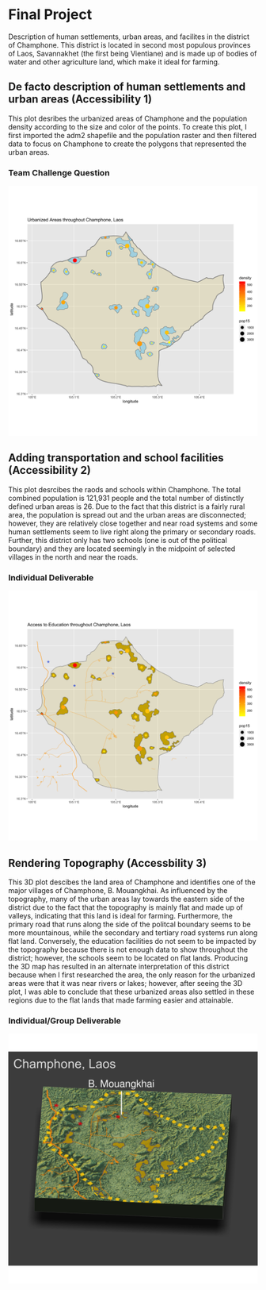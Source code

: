 # Final Project 
Description of human settlements, urban areas, and facilites in the district of Champhone. This district is located in second most populous provinces of Laos, Savannakhet (the first being Vientiane) and is made up of bodies of water and other agriculture land, which make it ideal for farming. 

## De facto description of human settlements and urban areas (Accessibility 1)
This plot desribes the urbanized areas of Champhone and the population density according to the size and color of the points. To create this plot, I first imported the adm2 shapefile and the population raster and then filtered data to focus on Champhone to create the polygons that represented the urban areas. 
### Team Challenge Question
![plot1](ch2.png)

## Adding transportation and school facilities (Accessibility 2)
This plot desrcibes the raods and schools within Champhone. The total combined population is 121,931 people and the total number of distinctly defined urban areas is 26. Due to the fact that this district is a fairly rural area, the population is spread out and the urban areas are disconnected; however, they are relatively close together and near road systems and some human settlements seem to live right along the primary or secondary roads. Further, this district only has two schools (one is out of the political boundary) and they are located seemingly in the midpoint of selected villages in the north and near the roads.  
### Individual Deliverable
![plot2](ch_road_edu.png)

## Rendering Topography (Accessbility 3)
This 3D plot descibes the land area of Champhone and identifies one of the major villages of Champhone, B. Mouangkhai. As influenced by the topography, many of the urban areas lay towards the eastern side of the district due to the fact that the topography is mainly flat and made up of valleys, indicating that this land is ideal for farming. Furthermore, the primary road that runs along the side of the politcal boundary seems to be more mountainous, while the secondary and tertiary road systems run along flat land. Conversely, the education facilities do not seem to be impacted by the topography because there is not enough data to show throughout the district; however, the schools seem to be located on flat lands. Producing the 3D map has resulted in an alternate interpretation of this district because when I first researched the area, the only reason for the urbanized areas were that it was near rivers or lakes; however, after seeing the 3D plot, I was able to conclude that these urbanized areas also settled in these regions due to the flat lands that made farming easier and attainable.  
### Individual/Group Deliverable 
![3dplot](3d_ch.png)

